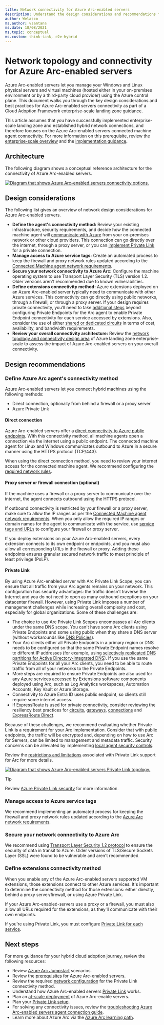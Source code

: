 ```yaml
---
title: Network connectivity for Azure Arc-enabled servers
description: Understand the design considerations and recommendations for network connectivity of Azure Arc-enabled servers
author: Welasco
ms.author: vsantana
ms.date: 10/08/2021
ms.topic: conceptual
ms.custom: think-tank, e2e-hybrid
---
```


# Network topology and connectivity for Azure Arc-enabled servers

Azure Arc-enabled servers let you manage your Windows and Linux physical servers and virtual machines (hosted either in your on-premises environment or by a third-party cloud provider) using the Azure control plane. This document walks you through the key design considerations and best practices for Azure Arc-enabled servers connectivity as part of a Cloud Adoption Framework enterprise-scale landing zone guidance.

This article assumes that you have successfully implemented enterprise-scale landing zone and established hybrid network connections, and therefore focuses on the Azure Arc-enabled servers connected machine agent connectivity. For more information on this prerequisite, review the [enterprise-scale overview](../../../ready/enterprise-scale/index.md) and the [implementation guidance](../../../ready/enterprise-scale/implementation.md).

## Architecture

The following diagram shows a conceptual reference architecture for the connectivity of Azure Arc-enabled servers.

[![Diagram that shows Azure Arc-enabled servers connectivity options.](./media/arc-enabled-servers-connectivity-options.png)](./media/arc-enabled-servers-connectivity-options.png#lightbox)

## Design considerations

The following list gives an overview of network design considerations for Azure Arc-enabled servers.

- **Define the agent's connectivity method:** Review your existing infrastructure, security requirements, and decide how the connected machine agent will [communicate with Azure](/azure/azure-arc/servers/network-requirements) from your on-premises network or other cloud providers. This connection can go directly over the internet, through a proxy server, or you can [implement Private Link](/azure/azure-arc/servers/private-link-security) for a private connection.
- **Manage access to Azure service tags:** Create an automated process to keep the firewall and proxy network rules updated according to the [Connected Machine agent network requirements](/azure/azure-arc/servers/network-requirements).
- **Secure your network connectivity to Azure Arc:** Configure the machine operating system to use Transport Layer Security (TLS) version 1.2. Older versions aren't recommended due to known vulnerabilities.
- **Define extensions connectivity method:** Azure extensions deployed on an Azure Arc-enabled server typically need to communicate with other Azure services. This connectivity can go directly using public networks, through a firewall, or through a proxy server. If your design requires private connectivity, you'll need to take [additional steps](/azure/azure-arc/servers/private-link-security#how-it-works) beyond configuring Private Endpoints for the Arc agent to enable Private Endpoint connectivity for each service accessed by extensions. Also, consider the use of either [shared or dedicated circuits](/azure/expressroute/expressroute-howto-linkvnet-portal-resource-manager) in terms of cost, availability, and bandwidth requirements.
- **Review your overall connectivity architecture:** Review the [network topology and connectivity design area](../../../ready/landing-zone/design-area/network-topology-and-connectivity.md) of Azure landing zone enterprise-scale to assess the impact of Azure Arc-enabled servers on your overall connectivity.

## Design recommendations

### Define Azure Arc agent's connectivity method

Azure Arc-enabled servers let you connect hybrid machines using the following methods:

- Direct connection, optionally from behind a firewall or a proxy server
- Azure Private Link

#### Direct connection

Azure Arc-enabled servers offer a [direct connectivity to Azure public endpoints](/azure/azure-arc/servers/network-requirements#networking-configuration). With this connectivity method, all machine agents open a connection via the internet using a public endpoint. The connected machine agent for Linux and Windows communicates outbound to Azure in a secure manner using the HTTPS protocol (TCP/443).

When using the direct connection method, you need to review your internet access for the connected machine agent. We recommend configuring the [required network rules](/azure/azure-arc/servers/network-requirements).

#### Proxy server or firewall connection (optional)

If the machine uses a firewall or a proxy server to communicate over the internet, the agent connects outbound using the HTTPS protocol.

If outbound connectivity is restricted by your firewall or a proxy server, make sure to allow the IP ranges as per the [Connected Machine agent network requirements](/azure/azure-arc/servers/network-requirements). When you only allow the required IP ranges or domain names for the agent to communicate with the service, use [service tags and URLs](/azure/azure-arc/servers/network-requirements#service-tags) to configure your firewall or proxy server.

If you deploy extensions on your Azure Arc-enabled servers, every extension connects to its own endpoint or endpoints, and you must also allow all corresponding URLs in the firewall or proxy. Adding these endpoints ensures granular secured network traffic to meet principle of least privilege (PoLP).

#### Private Link

By using Azure Arc-enabled server with Arc Private Link Scope, you can ensure that all traffic from your Arc agents remains on your network. This configuration has security advantages: the traffic doesn't traverse the Internet and you do not need to open as many outbound exceptions on your datacenter firewall. However, using Private Link imposes a number of management challenges while increasing overall complexity and cost, especially for global organizations. Some of these challenges are:

- The choice to use Arc Private Link Scopes encompasses all Arc clients under the same DNS scope. You can't have some Arc clients using Private Endpoints and some using public when they share a DNS server (without workarounds like [DNS Policies](/windows-server/networking/dns/deploy/dns-policies-overview)).
- Your Arc clients either all Private Endpoints in a primary region or DNS needs to be configured so that the same Private Endpoint names resolve to different IP addresses (for example, using [selectively replicated DNS partitions for Active Directory-integrated DNS](/troubleshoot/windows-server/networking/create-apply-custom-application-directory-partition)). If you use the same Private Endpoints for all your Arc clients, you need to be able to route traffic from all of your networks to the Private Endpoints.
- More steps are required to ensure Private Endpoints are also used for any Azure services accessed by Extensions software components deployed using Arc, such as Log Analytics workspaces, Automation Accounts, Key Vault or Azure Storage.
- Connectivity to Azure Entra ID uses public endpoint, so clients still require some internet access.
- If ExpressRoute is used for private connectivity, consider reviewing the resiliency best practices for [circuits](https://azure.github.io/Azure-Proactive-Resiliency-Library/services/networking/expressroute-circuits/), [gateways](https://azure.github.io/Azure-Proactive-Resiliency-Library/services/networking/expressroute-gateway/), [connections](https://azure.github.io/Azure-Proactive-Resiliency-Library/services/networking/expressroute-connection/) and [ExpressRoute Direct](https://azure.github.io/Azure-Proactive-Resiliency-Library/services/networking/expressroute-direct/).

Because of these challenges, we recommend evaluating whether Private Link is a requirement for your Arc implementation. Consider that with public endpoints, the traffic will be encrypted and, depending on how to use Arc for Servers, can be limited to management and metadata traffic. Security concerns can be alleviated by implementing [local agent security controls](/azure/azure-arc/servers/security-overview#local-agent-security-controls).

Review the [restrictions and limitations](/azure/azure-arc/servers/private-link-security#restrictions-and-limitations) associated with Private Link support for Arc for more details.

[![Diagram that shows Azure Arc-enabled servers Private Link topology.](./media/arc-enabled-servers-private-link-topology.png)](./media/arc-enabled-servers-private-link-topology.png#lightbox)

> [!TIP]
> Review [Azure Private Link security](/azure/azure-arc/servers/private-link-security#how-it-works) for more information.

### Manage access to Azure service tags

We recommend implementing an automated process for keeping the firewall and proxy network rules updated according to the [Azure Arc network requirements](/azure/azure-arc/servers/network-requirements).

### Secure your network connectivity to Azure Arc

We recommend using [Transport Layer Security 1.2 protocol](/azure/azure-arc/servers/network-requirements#transport-layer-security-12-protocol) to ensure the security of data in transit to Azure. Older versions of TLS/Secure Sockets Layer (SSL) were found to be vulnerable and aren't recommended.

### Define extensions connectivity method

When you enable any of the Azure Arc-enabled servers supported VM extensions, those extensions connect to other Azure services. It's important to determine the connectivity method for those extensions: either directly, behind a proxy server/firewall, or using Azure Private Link.

If your Azure Arc-enabled-servers use a proxy or a firewall, you must also allow all URLs required for the extensions, as they'll communicate with their own endpoints.

If you're using Private Link, you must configure [Private Link for each service](/azure/azure-arc/servers/private-link-security#how-it-works).

## Next steps

For more guidance for your hybrid cloud adoption journey,  review the following resources:

- Review [Azure Arc Jumpstart](https://azurearcjumpstart.io/azure_arc_jumpstart/azure_arc_servers/day2/) scenarios.
- Review the [prerequisites](/azure/azure-arc/servers/prerequisites) for Azure Arc-enabled servers.
- Review the required [network configuration](/azure/azure-arc/servers/private-link-security#network-configuration) for the Private Link connectivity method.
- Understand how Azure Arc-enabled servers [Private Link](/azure/azure-arc/servers/private-link-security#how-it-works) works.
- Plan an [at-scale deployment](/azure/azure-arc/servers/plan-at-scale-deployment) of Azure Arc-enable servers.
- Plan your [Private Link setup](/azure/azure-arc/servers/private-link-security#planning-your-private-link-setup).
- For solving any connectivity issues, review the [troubleshooting Azure Arc-enabled servers agent connection guide](/azure/azure-arc/servers/troubleshoot-agent-onboard).
- Learn more about Azure Arc via the [Azure Arc learning path](/training/paths/manage-hybrid-infrastructure-with-azure-arc/).
